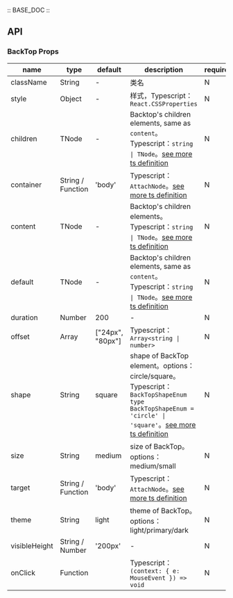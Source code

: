 :: BASE_DOC ::

## API

### BackTop Props

name | type | default | description | required
-- | -- | -- | -- | --
className | String | - | 类名 | N
style | Object | - | 样式，Typescript：`React.CSSProperties` | N
children | TNode | - | Backtop's children elements, same as `content`。Typescript：`string \| TNode`。[see more ts definition](https://github.com/Tencent/tdesign-react/blob/develop/packages/components/common.ts) | N
container | String / Function | 'body' | Typescript：`AttachNode`。[see more ts definition](https://github.com/Tencent/tdesign-react/blob/develop/packages/components/common.ts) | N
content | TNode | - | Backtop's children elements。Typescript：`string \| TNode`。[see more ts definition](https://github.com/Tencent/tdesign-react/blob/develop/packages/components/common.ts) | N
default | TNode | - | Backtop's children elements, same as `content`。Typescript：`string \| TNode`。[see more ts definition](https://github.com/Tencent/tdesign-react/blob/develop/packages/components/common.ts) | N
duration | Number | 200 | \- | N
offset | Array | ["24px", "80px"] | Typescript：`Array<string \| number>` | N
shape | String | square | shape of BackTop element。options：circle/square。Typescript：`BackTopShapeEnum ` `type BackTopShapeEnum = 'circle' \| 'square'`。[see more ts definition](https://github.com/Tencent/tdesign-react/blob/develop/packages/components/back-top/type.ts) | N
size | String | medium | size of BackTop。options：medium/small | N
target | String / Function | 'body' | Typescript：`AttachNode`。[see more ts definition](https://github.com/Tencent/tdesign-react/blob/develop/packages/components/common.ts) | N
theme | String | light | theme of BackTop。options：light/primary/dark | N
visibleHeight | String / Number | '200px' | \- | N
onClick | Function |  | Typescript：`(context: { e: MouseEvent }) => void`<br/> | N
